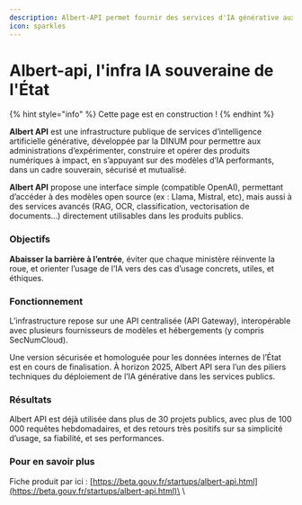 ```yaml
---
description: Albert-API permet fournir des services d'IA générative aux administrations
icon: sparkles
---
```


# Albert-api, l'infra IA souveraine de l'État

{% hint style="info" %}
Cette page est en construction !
{% endhint %}

**Albert API** est une infrastructure publique de services d’intelligence artificielle générative, développée par la DINUM pour permettre aux administrations d’expérimenter, construire et opérer des produits numériques à impact, en s’appuyant sur des modèles d’IA performants, dans un cadre souverain, sécurisé et mutualisé.

**Albert API** propose une interface simple (compatible OpenAI), permettant d’accéder à des modèles open source (ex : Llama, Mistral, etc), mais aussi à des services avancés (RAG, OCR, classification, vectorisation de documents…) directement utilisables dans les produits publics.&#x20;

### Objectifs

**Abaisser la barrière à l’entrée**, éviter que chaque ministère réinvente la roue, et orienter l’usage de l’IA vers des cas d’usage concrets, utiles, et éthiques.

### Fonctionnement

L’infrastructure repose sur une API centralisée (API Gateway), interopérable avec plusieurs fournisseurs de modèles et hébergements (y compris SecNumCloud).&#x20;

Une version sécurisée et homologuée pour les données internes de l’État est en cours de finalisation. À horizon 2025, Albert API sera l’un des piliers techniques du déploiement de l’IA générative dans les services publics.

### Résultats

Albert API est déjà utilisée dans plus de 30 projets publics, avec plus de 100 000 requêtes hebdomadaires, et des retours très positifs sur sa simplicité d’usage, sa fiabilité, et ses performances.

### Pour en savoir plus

Fiche produit par ici : [https://beta.gouv.fr/startups/albert-api.html](https://beta.gouv.fr/startups/albert-api.html)\
\
